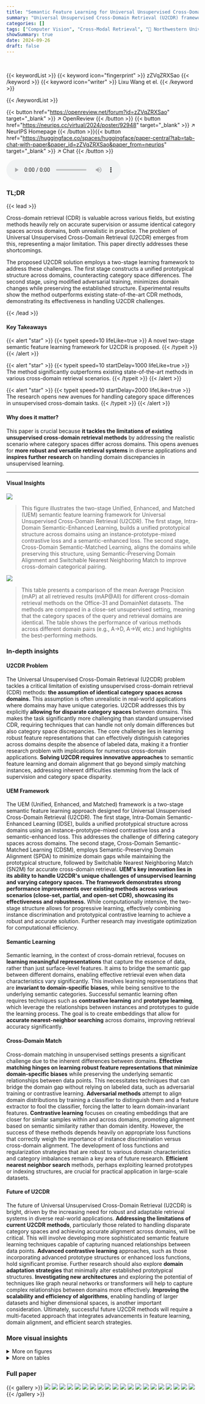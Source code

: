 ```yaml
---
title: "Semantic Feature Learning for Universal Unsupervised Cross-Domain Retrieval"
summary: "Universal Unsupervised Cross-Domain Retrieval (U2CDR) framework learns semantic features to enable accurate retrieval even when category spaces differ across domains."
categories: []
tags: ["Computer Vision", "Cross-Modal Retrieval", "🏢 Northwestern University",]
showSummary: true
date: 2024-09-26
draft: false
---
```


<br>

{{< keywordList >}}
{{< keyword icon="fingerprint" >}} zZVqZRXSao {{< /keyword >}}
{{< keyword icon="writer" >}} Lixu Wang et el. {{< /keyword >}}
 
{{< /keywordList >}}

{{< button href="https://openreview.net/forum?id=zZVqZRXSao" target="_blank" >}}
↗ OpenReview
{{< /button >}}
{{< button href="https://neurips.cc/virtual/2024/poster/92948" target="_blank" >}}
↗ NeurIPS Homepage
{{< /button >}}{{< button href="https://huggingface.co/spaces/huggingface/paper-central?tab=tab-chat-with-paper&paper_id=zZVqZRXSao&paper_from=neurips" target="_blank" >}}
↗ Chat
{{< /button >}}



<audio controls>
    <source src="https://ai-paper-reviewer.com/zZVqZRXSao/podcast.wav" type="audio/wav">
    Your browser does not support the audio element.
</audio>


### TL;DR


{{< lead >}}

Cross-domain retrieval (CDR) is valuable across various fields, but existing methods heavily rely on accurate supervision or assume identical category spaces across domains, both unrealistic in practice.  The problem of Universal Unsupervised Cross-Domain Retrieval (U2CDR) emerges from this, representing a major limitation. This paper directly addresses these shortcomings.

The proposed U2CDR solution employs a two-stage learning framework to address these challenges. The first stage constructs a unified prototypical structure across domains, counteracting category space differences.  The second stage, using modified adversarial training, minimizes domain changes while preserving the established structure. Experimental results show the method outperforms existing state-of-the-art CDR methods, demonstrating its effectiveness in handling U2CDR challenges. 

{{< /lead >}}


#### Key Takeaways

{{< alert "star" >}}
{{< typeit speed=10 lifeLike=true >}} A novel two-stage semantic feature learning framework for U2CDR is proposed. {{< /typeit >}}
{{< /alert >}}

{{< alert "star" >}}
{{< typeit speed=10 startDelay=1000 lifeLike=true >}} The method significantly outperforms existing state-of-the-art methods in various cross-domain retrieval scenarios. {{< /typeit >}}
{{< /alert >}}

{{< alert "star" >}}
{{< typeit speed=10 startDelay=2000 lifeLike=true >}} The research opens new avenues for handling category space differences in unsupervised cross-domain tasks. {{< /typeit >}}
{{< /alert >}}

#### Why does it matter?
This paper is crucial because **it tackles the limitations of existing unsupervised cross-domain retrieval methods** by addressing the realistic scenario where category spaces differ across domains.  This opens avenues for **more robust and versatile retrieval systems** in diverse applications and **inspires further research** on handling domain discrepancies in unsupervised learning.

------
#### Visual Insights



![](https://ai-paper-reviewer.com/zZVqZRXSao/figures_1_1.jpg)

> This figure illustrates the two-stage Unified, Enhanced, and Matched (UEM) semantic feature learning framework for Universal Unsupervised Cross-Domain Retrieval (U2CDR). The first stage, Intra-Domain Semantic-Enhanced Learning, builds a unified prototypical structure across domains using an instance-prototype-mixed contrastive loss and a semantic-enhanced loss.  The second stage, Cross-Domain Semantic-Matched Learning, aligns the domains while preserving this structure, using Semantic-Preserving Domain Alignment and Switchable Nearest Neighboring Match to improve cross-domain categorical pairing.





![](https://ai-paper-reviewer.com/zZVqZRXSao/tables_7_1.jpg)

> This table presents a comparison of the mean Average Precision (mAP) at all retrieved results (mAP@All) for different cross-domain retrieval methods on the Office-31 and DomainNet datasets.  The methods are compared in a close-set unsupervised setting, meaning that the category spaces of the query and retrieval domains are identical. The table shows the performance of various methods across different domain pairs (e.g., A→D, A→W, etc.) and highlights the best-performing methods.





### In-depth insights


#### U2CDR Problem
The Universal Unsupervised Cross-Domain Retrieval (U2CDR) problem tackles a critical limitation of existing unsupervised cross-domain retrieval (CDR) methods: **the assumption of identical category spaces across domains.**  This assumption is often unrealistic in real-world applications where domains may have unique categories.  U2CDR addresses this by explicitly **allowing for disparate category spaces** between domains.  This makes the task significantly more challenging than standard unsupervised CDR, requiring techniques that can handle not only domain differences but also category space discrepancies. The core challenge lies in learning robust feature representations that can effectively distinguish categories across domains despite the absence of labeled data, making it a frontier research problem with implications for numerous cross-domain applications.  **Solving U2CDR requires innovative approaches** to semantic feature learning and domain alignment that go beyond simply matching instances, addressing inherent difficulties stemming from the lack of supervision and category space disparity.

#### UEM Framework
The UEM (Unified, Enhanced, and Matched) framework is a two-stage semantic feature learning approach designed for Universal Unsupervised Cross-Domain Retrieval (U2CDR).  The first stage, Intra-Domain Semantic-Enhanced Learning (IDSE), builds a unified prototypical structure across domains using an instance-prototype-mixed contrastive loss and a semantic-enhanced loss. This addresses the challenge of differing category spaces across domains. The second stage, Cross-Domain Semantic-Matched Learning (CDSM), employs Semantic-Preserving Domain Alignment (SPDA) to minimize domain gaps while maintaining the prototypical structure, followed by Switchable Nearest Neighboring Match (SN2M) for accurate cross-domain retrieval. **UEM's key innovation lies in its ability to handle U2CDR's unique challenges of unsupervised learning and varying category spaces.**  **The framework demonstrates strong performance improvements over existing methods across various scenarios (close-set, partial, and open-set CDR), showcasing its effectiveness and robustness.**  While computationally intensive, the two-stage structure allows for progressive learning, effectively combining instance discrimination and prototypical contrastive learning to achieve a robust and accurate solution.  Further research may investigate optimization for computational efficiency.

#### Semantic Learning
Semantic learning, in the context of cross-domain retrieval, focuses on **learning meaningful representations** that capture the essence of data, rather than just surface-level features.  It aims to bridge the semantic gap between different domains, enabling effective retrieval even when data characteristics vary significantly.  This involves learning representations that are **invariant to domain-specific biases**, while being sensitive to the underlying semantic categories.  Successful semantic learning often requires techniques such as **contrastive learning** and **prototype learning**, which leverage the relationships between instances and prototypes to guide the learning process.  The goal is to create embeddings that allow for **accurate nearest-neighbor searching** across domains, improving retrieval accuracy significantly.

#### Cross-Domain Match
Cross-domain matching in unsupervised settings presents a significant challenge due to the inherent differences between domains.  **Effective matching hinges on learning robust feature representations that minimize domain-specific biases** while preserving the underlying semantic relationships between data points. This necessitates techniques that can bridge the domain gap without relying on labeled data, such as adversarial training or contrastive learning.  **Adversarial methods** attempt to align domain distributions by training a classifier to distinguish them and a feature extractor to fool the classifier, forcing the latter to learn domain-invariant features. **Contrastive learning** focuses on creating embeddings that are closer for similar samples within and across domains, promoting alignment based on semantic similarity rather than domain identity.  However, the success of these methods depends heavily on appropriate loss functions that correctly weigh the importance of instance discrimination versus cross-domain alignment. The development of loss functions and regularization strategies that are robust to various domain characteristics and category imbalances remain a key area of future research.  **Efficient nearest neighbor search** methods, perhaps exploiting learned prototypes or indexing structures, are crucial for practical application in large-scale datasets.

#### Future of U2CDR
The future of Universal Unsupervised Cross-Domain Retrieval (U2CDR) is bright, driven by the increasing need for robust and adaptable retrieval systems in diverse real-world applications.  **Addressing the limitations of current U2CDR methods**, particularly those related to handling disparate category spaces and achieving accurate alignment across domains, will be critical. This will involve developing more sophisticated semantic feature learning techniques capable of capturing nuanced relationships between data points. **Advanced contrastive learning** approaches, such as those incorporating advanced prototype structures or enhanced loss functions,  hold significant promise.  Further research should also explore **domain adaptation strategies** that minimally alter established prototypical structures.  **Investigating new architectures** and exploring the potential of techniques like graph neural networks or transformers will help to capture complex relationships between domains more effectively.  **Improving the scalability and efficiency of algorithms**, enabling handling of larger datasets and higher dimensional spaces, is another important consideration. Ultimately, successful future U2CDR methods will require a multi-faceted approach that integrates advancements in feature learning, domain alignment, and efficient search strategies.


### More visual insights

<details>
<summary>More on figures
</summary>


![](https://ai-paper-reviewer.com/zZVqZRXSao/figures_5_1.jpg)

> This figure compares the results of nearest neighbor (NN) search before and after domain alignment using two different methods: standard adversarial learning and semantic-preserving domain alignment. Before alignment, the domain gap leads to incorrect NN pairings (as shown in the left panel). Standard adversarial learning (middle panel) tries to align domains, but may change the semantic structure causing inaccurate NN results. In contrast, the semantic-preserving domain alignment (right panel) effectively aligns the domains while maintaining the semantic structure, resulting in accurate NN pairings after alignment. This highlights the importance of semantic preservation in cross-domain retrieval.


![](https://ai-paper-reviewer.com/zZVqZRXSao/figures_7_1.jpg)

> This figure compares the retrieval results of the proposed UEM method and the DGDIR baseline method on three different datasets (Office-31, Office-Home, and DomainNet) for close-set unsupervised cross-domain retrieval. Each row shows a query sample and its top retrieved results from both methods. Green boxes indicate correctly retrieved samples, while red boxes highlight incorrect retrievals. The figure visually demonstrates the superior performance of the UEM method in accurately retrieving relevant samples compared to DGDIR.


</details>




<details>
<summary>More on tables
</summary>


![](https://ai-paper-reviewer.com/zZVqZRXSao/tables_8_1.jpg)
> This table presents a comparison of the mean Average Precision (mAP@All) achieved by the proposed UEM method and several other baseline methods on the Office-Home dataset.  The experiment setting is Partial Unsupervised Cross-Domain Retrieval, meaning that the query domain contains only half of the label space of the retrieval domain, and the query label space is randomly selected. The table shows the performance of each method across multiple domain pairs, highlighting the superior performance of the proposed UEM method.

![](https://ai-paper-reviewer.com/zZVqZRXSao/tables_8_2.jpg)
> This table presents a performance comparison of different methods on the DomainNet dataset for open-set unsupervised cross-domain retrieval.  Two metrics are used: mean Average Precision (mAP@All) for the shared labels and detection accuracy for open (private) labels.  It compares the proposed method (Ours) against several state-of-the-art baselines (CDS, PCS, DARL, DN2A, UCDIR, CODA, DGDIR) across multiple domain pairs.

![](https://ai-paper-reviewer.com/zZVqZRXSao/tables_8_3.jpg)
> This table presents the ablation study results of the proposed UEM model on three datasets (Office-31, Office-Home, DomainNet) in the open-set unsupervised cross-domain retrieval setting.  It shows the impact of removing key components of the UEM framework (IPM, SEL, SPDA, SN2M) on the overall performance, measured by shared-set mAP@All and open-set accuracy.

![](https://ai-paper-reviewer.com/zZVqZRXSao/tables_15_1.jpg)
> This table presents a comparison of the mean Average Precision (mAP@All) achieved by the proposed UEM method and several other state-of-the-art baseline methods on two benchmark datasets, Office-31 and DomainNet.  The experiments were conducted using a close-set unsupervised cross-domain retrieval setting, meaning the category spaces of the query and retrieval domains were identical. The best and second-best performing methods for each task are highlighted in blue and bold, respectively.

![](https://ai-paper-reviewer.com/zZVqZRXSao/tables_16_1.jpg)
> This table compares the performance (measured by mean Average Precision at All ranks, or mAP@All) of the proposed UEM method against other state-of-the-art methods on two benchmark datasets (Office-31 and DomainNet) in the context of Partial Unsupervised Cross-Domain Retrieval.  Partial retrieval means that the query domain only contains half of the labels present in the retrieval domain. The table shows the results for different cross-domain retrieval tasks (e.g., A→D represents retrieving from domain D using queries from domain A).  The results help demonstrate the effectiveness of UEM in scenarios where there's an incomplete overlap in the category spaces of the two domains.

![](https://ai-paper-reviewer.com/zZVqZRXSao/tables_16_2.jpg)
> This table compares the performance (measured by mean Average Precision at All ranks, or mAP@All) of the proposed UEM method against several state-of-the-art baseline methods on two benchmark datasets, Office-31 and DomainNet. The experiments are conducted using a close-set unsupervised cross-domain retrieval setting, where the category spaces of the query and retrieval domains are identical.  The best and second-best performing methods are highlighted in blue and bold, respectively. This demonstrates UEM's effectiveness in this specific scenario.

![](https://ai-paper-reviewer.com/zZVqZRXSao/tables_17_1.jpg)
> This table presents a comparison of the mean Average Precision at all ranks (mAP@All) achieved by the proposed method and several other state-of-the-art methods for close-set unsupervised cross-domain retrieval (UCDR).  The comparison is performed on two datasets: Office-31 and DomainNet.  Close-set UCDR implies that the category spaces of the query and retrieval domains are identical. The best performing method for each setting is highlighted in blue and bold, with the second-best highlighted in bold.

</details>




### Full paper

{{< gallery >}}
<img src="https://ai-paper-reviewer.com/zZVqZRXSao/1.png" class="grid-w50 md:grid-w33 xl:grid-w25" />
<img src="https://ai-paper-reviewer.com/zZVqZRXSao/2.png" class="grid-w50 md:grid-w33 xl:grid-w25" />
<img src="https://ai-paper-reviewer.com/zZVqZRXSao/3.png" class="grid-w50 md:grid-w33 xl:grid-w25" />
<img src="https://ai-paper-reviewer.com/zZVqZRXSao/4.png" class="grid-w50 md:grid-w33 xl:grid-w25" />
<img src="https://ai-paper-reviewer.com/zZVqZRXSao/5.png" class="grid-w50 md:grid-w33 xl:grid-w25" />
<img src="https://ai-paper-reviewer.com/zZVqZRXSao/6.png" class="grid-w50 md:grid-w33 xl:grid-w25" />
<img src="https://ai-paper-reviewer.com/zZVqZRXSao/7.png" class="grid-w50 md:grid-w33 xl:grid-w25" />
<img src="https://ai-paper-reviewer.com/zZVqZRXSao/8.png" class="grid-w50 md:grid-w33 xl:grid-w25" />
<img src="https://ai-paper-reviewer.com/zZVqZRXSao/9.png" class="grid-w50 md:grid-w33 xl:grid-w25" />
<img src="https://ai-paper-reviewer.com/zZVqZRXSao/10.png" class="grid-w50 md:grid-w33 xl:grid-w25" />
<img src="https://ai-paper-reviewer.com/zZVqZRXSao/11.png" class="grid-w50 md:grid-w33 xl:grid-w25" />
<img src="https://ai-paper-reviewer.com/zZVqZRXSao/12.png" class="grid-w50 md:grid-w33 xl:grid-w25" />
<img src="https://ai-paper-reviewer.com/zZVqZRXSao/13.png" class="grid-w50 md:grid-w33 xl:grid-w25" />
<img src="https://ai-paper-reviewer.com/zZVqZRXSao/14.png" class="grid-w50 md:grid-w33 xl:grid-w25" />
<img src="https://ai-paper-reviewer.com/zZVqZRXSao/15.png" class="grid-w50 md:grid-w33 xl:grid-w25" />
<img src="https://ai-paper-reviewer.com/zZVqZRXSao/16.png" class="grid-w50 md:grid-w33 xl:grid-w25" />
<img src="https://ai-paper-reviewer.com/zZVqZRXSao/17.png" class="grid-w50 md:grid-w33 xl:grid-w25" />
<img src="https://ai-paper-reviewer.com/zZVqZRXSao/18.png" class="grid-w50 md:grid-w33 xl:grid-w25" />
<img src="https://ai-paper-reviewer.com/zZVqZRXSao/19.png" class="grid-w50 md:grid-w33 xl:grid-w25" />
<img src="https://ai-paper-reviewer.com/zZVqZRXSao/20.png" class="grid-w50 md:grid-w33 xl:grid-w25" />
{{< /gallery >}}